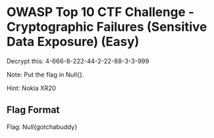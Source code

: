 # OWASP Top 10 CTF Challenge - Cryptographic Failures (Sensitive Data Exposure) (Easy)
Decrypt this:  4-666-8-222-44-2-22-88-3-3-999

Note: Put the flag in Null{}.

Hint: Nokia XR20

## Flag Format
Flag: Null{gotchabuddy}
